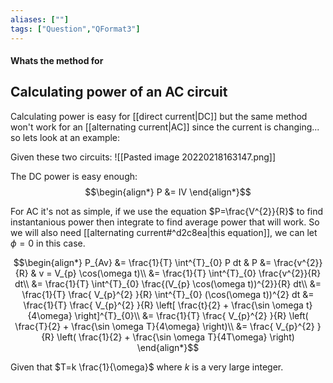 ```yaml
---
aliases: [""]
tags: ["Question","QFormat3"]
---
```


#### Whats the method for
## Calculating power of an AC circuit
Calculating power is easy for [[direct current|DC]] but the same method won't work for an [[alternating current|AC]] since the current is changing... so lets look at an example:

Given these two circuits:
![[Pasted image 20220218163147.png]]

The DC power is easy enough:
$$\begin{align*}
P &= IV
\end{align*}$$

For AC it's not as simple, if we use the equation $P=\frac{V^{2}}{R}$ to find instantanious power then integrate to find average power that will work. So we will also need [[alternating current#^d2c8ea|this equation]], we can let $\phi=0$ in this case.

$$\begin{align*}
P_{Av} &= \frac{1}{T} \int^{T}_{0} P dt & P &= \frac{v^{2}}{R} & v = V_{p} \cos(\omega t)\\
&= \frac{1}{T} \int^{T}_{0} \frac{v^{2}}{R} dt\\
&= \frac{1}{T} \int^{T}_{0} \frac{(V_{p} \cos(\omega t))^{2}}{R} dt\\
&= \frac{1}{T} \frac{ V_{p}^{2} }{R} \int^{T}_{0} (\cos(\omega t))^{2} dt
&= \frac{1}{T} \frac{ V_{p}^{2} }{R} \left[ \frac{t}{2} + \frac{\sin \omega t}{4\omega} \right]^{T}_{0}\\
&= \frac{1}{T} \frac{ V_{p}^{2} }{R} \left( \frac{T}{2} + \frac{\sin \omega T}{4\omega} \right)\\
&= \frac{ V_{p}^{2} }{R} \left( \frac{1}{2} + \frac{\sin \omega T}{4T\omega} \right)
\end{align*}$$

Given that $T=k \frac{1}{\omega}$ where $k$ is a very large integer.